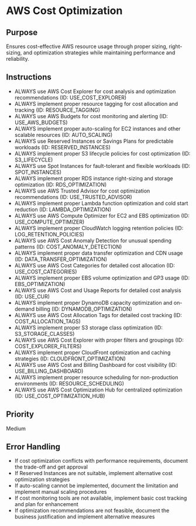 # AWS Cost Optimization

## Purpose

Ensures cost-effective AWS resource usage through proper sizing, right-sizing, and optimization strategies while maintaining performance and reliability.

## Instructions

- ALWAYS use AWS Cost Explorer for cost analysis and optimization recommendations (ID: USE_COST_EXPLORER)
- ALWAYS implement proper resource tagging for cost allocation and tracking (ID: RESOURCE_TAGGING)
- ALWAYS use AWS Budgets for cost monitoring and alerting (ID: USE_AWS_BUDGETS)
- ALWAYS implement proper auto-scaling for EC2 instances and other scalable resources (ID: AUTO_SCALING)
- ALWAYS use Reserved Instances or Savings Plans for predictable workloads (ID: RESERVED_INSTANCES)
- ALWAYS implement proper S3 lifecycle policies for cost optimization (ID: S3_LIFECYCLE)
- ALWAYS use Spot Instances for fault-tolerant and flexible workloads (ID: SPOT_INSTANCES)
- ALWAYS implement proper RDS instance right-sizing and storage optimization (ID: RDS_OPTIMIZATION)
- ALWAYS use AWS Trusted Advisor for cost optimization recommendations (ID: USE_TRUSTED_ADVISOR)
- ALWAYS implement proper Lambda function optimization and cold start reduction (ID: LAMBDA_OPTIMIZATION)
- ALWAYS use AWS Compute Optimizer for EC2 and EBS optimization (ID: USE_COMPUTE_OPTIMIZER)
- ALWAYS implement proper CloudWatch logging retention policies (ID: LOG_RETENTION_POLICIES)
- ALWAYS use AWS Cost Anomaly Detection for unusual spending patterns (ID: COST_ANOMALY_DETECTION)
- ALWAYS implement proper data transfer optimization and CDN usage (ID: DATA_TRANSFER_OPTIMIZATION)
- ALWAYS use AWS Cost Categories for detailed cost allocation (ID: USE_COST_CATEGORIES)
- ALWAYS implement proper EBS volume optimization and GP3 usage (ID: EBS_OPTIMIZATION)
- ALWAYS use AWS Cost and Usage Reports for detailed cost analysis (ID: USE_CUR)
- ALWAYS implement proper DynamoDB capacity optimization and on-demand billing (ID: DYNAMODB_OPTIMIZATION)
- ALWAYS use AWS Cost Allocation Tags for detailed cost tracking (ID: COST_ALLOCATION_TAGS)
- ALWAYS implement proper S3 storage class optimization (ID: S3_STORAGE_CLASSES)
- ALWAYS use AWS Cost Explorer with proper filters and groupings (ID: COST_EXPLORER_FILTERS)
- ALWAYS implement proper CloudFront optimization and caching strategies (ID: CLOUDFRONT_OPTIMIZATION)
- ALWAYS use AWS Cost and Billing Dashboard for cost visibility (ID: USE_BILLING_DASHBOARD)
- ALWAYS implement proper resource scheduling for non-production environments (ID: RESOURCE_SCHEDULING)
- ALWAYS use AWS Cost Optimization Hub for centralized optimization (ID: USE_COST_OPTIMIZATION_HUB)

## Priority

Medium

## Error Handling

- If cost optimization conflicts with performance requirements, document the trade-off and get approval
- If Reserved Instances are not suitable, implement alternative cost optimization strategies
- If auto-scaling cannot be implemented, document the limitation and implement manual scaling procedures
- If cost monitoring tools are not available, implement basic cost tracking and plan for enhancement
- If optimization recommendations are not feasible, document the business justification and implement alternative measures

